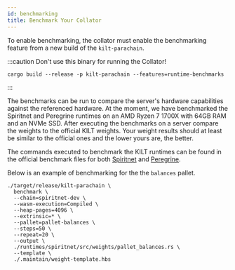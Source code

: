 ```yaml
---
id: benchmarking
title: Benchmark Your Collator
---
```


To enable benchmarking, the collator must enable the benchmarking feature from a new build of the `kilt-parachain`.



:::caution Don't use this binary for running the Collator!
```bash=
cargo build --release -p kilt-parachain --features=runtime-benchmarks
```
:::

The benchmarks can be run to compare the server's hardware capabilities against the referenced hardware.
At the moment, we have benchmarked the Spiritnet and Peregrine runtimes on an AMD Ryzen 7 1700X with 64GB RAM and an NVMe SSD.
After executing the benchmarks on a server compare the weights to the official KILT weights.
Your weight results should at least be similar to the official ones and the lower yours are, the better.

The commands executed to benchmark the KILT runtimes can be found in the official benchmark files for both [Spiritnet](https://github.com/KILTprotocol/kilt-node/tree/master/runtimes/spiritnet/src/weights) and [Peregrine](https://github.com/KILTprotocol/kilt-node/tree/master/runtimes/peregrine/src/weights).

Below is an example of benchmarking for the the `balances` pallet.

```bash=
./target/release/kilt-parachain \
  benchmark \
  --chain=spiritnet-dev \
  --wasm-execution=Compiled \
  --heap-pages=4096 \
  --extrinsic=* \
  --pallet=pallet-balances \
  --steps=50 \
  --repeat=20 \
  --output \
  ./runtimes/spiritnet/src/weights/pallet_balances.rs \
  --template \
  ./.maintain/weight-template.hbs
```
